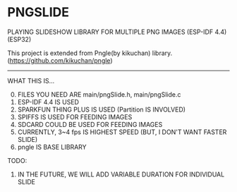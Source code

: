 # PNGSLIDE 

PLAYING SLIDESHOW
LIBRARY FOR MULTIPLE PNG IMAGES 
(ESP-IDF 4.4) 
(ESP32)

This project is extended from Pngle(by kikuchan) library.
(https://github.com/kikuchan/pngle)

----

WHAT THIS IS...

0. FILES YOU NEED ARE main/pngSlide.h, main/pngSlide.c
1. ESP-IDF 4.4 IS USED
2. SPARKFUN THING PLUS IS USED (Partition IS INVOLVED)
3. SPIFFS IS USED FOR FEEDING IMAGES
4. SDCARD COULD BE USED FOR FEEDING IMAGES
5. CURRENTLY, 3~4 fps IS HIGHEST SPEED (BUT, I DON'T WANT FASTER SLIDE)
6. pngle IS BASE LIBRARY 



TODO:

1. IN THE FUTURE, WE WILL ADD VARIABLE DURATION FOR INDIVIDUAL SLIDE


